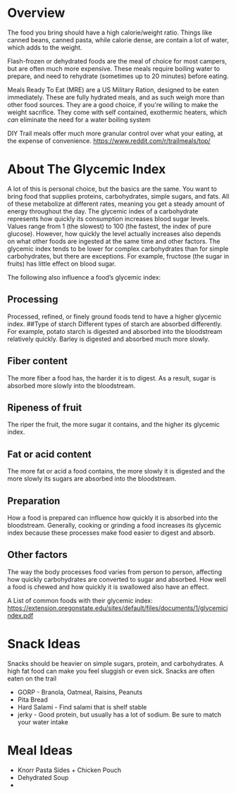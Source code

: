# Overview
The food you bring should have a high calorie/weight ratio. Things like canned beans, canned pasta, while calorie dense, are contain a lot of water, which adds to the weight. 

Flash-frozen or dehydrated foods are the meal of choice for most campers, but are often much more expensive. These meals require boiling water to prepare, and need to rehydrate (sometimes up to 20 minutes) before eating.

Meals Ready To Eat (MRE) are a US Military Ration, designed to be eaten immediately. These are fully hydrated meals, and as such weigh more than other food sources. They are a good choice, if you're willing to make the weight sacrifice. They come with self contained, exothermic heaters, which *can* eliminate the need for a water boiling system

DIY Trail meals offer much more granular control over what your eating, at the expense of convenience. https://www.reddit.com/r/trailmeals/top/

# About The Glycemic Index
A lot of this is personal choice, but the basics are the same. You want to bring food that supplies proteins, carbohydrates, simple sugars, and fats. All of these metabolize at different rates, meaning you get a steady amount of energy throughout the day. The glycemic index of a carbohydrate represents how quickly its consumption increases blood sugar levels. Values range from 1 (the slowest) to 100 (the fastest, the index of pure glucose). However, how quickly the level actually increases also depends on what other foods are ingested at the same time and other factors. The glycemic index tends to be lower for complex carbohydrates than for simple carbohydrates, but there are exceptions. For example, fructose (the sugar in fruits) has little effect on blood sugar.

The following also influence a food’s glycemic index:

## Processing
Processed, refined, or finely ground foods tend to have a higher glycemic index.
##Type of starch
Different types of starch are absorbed differently. For example, potato starch is digested and absorbed into the bloodstream relatively quickly. Barley is digested and absorbed much more slowly.
## Fiber content
The more fiber a food has, the harder it is to digest. As a result, sugar is absorbed more slowly into the bloodstream.
## Ripeness of fruit
The riper the fruit, the more sugar it contains, and the higher its glycemic index.
## Fat or acid content
The more fat or acid a food contains, the more slowly it is digested and the more slowly its sugars are absorbed into the bloodstream.
## Preparation
How a food is prepared can influence how quickly it is absorbed into the bloodstream. Generally, cooking or grinding a food increases its glycemic index because these processes make food easier to digest and absorb.
## Other factors 
The way the body processes food varies from person to person, affecting how quickly carbohydrates are converted to sugar and absorbed. How well a food is chewed and how quickly it is swallowed also have an effect.

A List of common foods with their glycemic index:
https://extension.oregonstate.edu/sites/default/files/documents/1/glycemicindex.pdf

# Snack Ideas
Snacks should be heavier on simple sugars, protein, and carbohydrates. A high fat food can make you feel sluggish or even sick. Snacks are often eaten on the trail
* GORP - Branola, Oatmeal, Raisins, Peanuts
* Pita Bread
* Hard Salami - Find salami that is shelf stable
* jerky - Good protein, but usually has a lot of sodium. Be sure to match your water intake


# Meal Ideas
* Knorr Pasta Sides + Chicken Pouch
* Dehydrated Soup
* 
